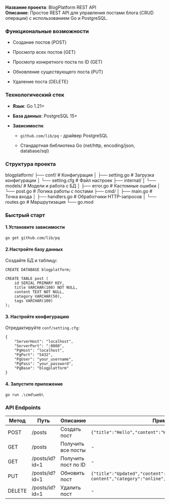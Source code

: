 

**Название проекта**: BlogPlatform REST API  
**Описание**: Простое REST API для управления постами блога (CRUD операции) с использованием Go и PostgreSQL.

### Функциональные возможности
- Создание постов (POST)
    
- Просмотр всех постов (GET)
    
- Просмотр конкретного поста по ID (GET)
    
- Обновление существующего поста (PUT)
    
- Удаление поста (DELETE)

### Технологический стек

- **Язык**: Go 1.21+
    
- **База данных**: PostgreSQL 15+
    
- **Зависимости**:
    
    - `github.com/lib/pq` - драйвер PostgreSQL
        
    - Стандартная библиотека Go (net/http, encoding/json, database/sql)

### Структура проекта
blogplatform/
├── conf/               # Конфигурация
│   ├── setting.go      # Загрузка конфигурации
│   └── setting.cfg     # Файл настроек
├── internal/
│   └── models/         # Модели и работа с БД
│       ├── error.go    # Кастомные ошибки
│       └── post.go     # Логика работы с постами
├── cmd/
│   ├── main.go         # Точка входа
│   ├── handlers.go     # Обработчики HTTP-запросов
│   └── routes.go       # Маршрутизация
└── go.mod              


### Быстрый старт

#### 1.Установите зависимости
```
go get github.com/lib/pq
```


#### 2.Настройте базу данных

Создайте БД и таблицу:

```
CREATE DATABASE blogplatform;

CREATE TABLE post (
    id SERIAL PRIMARY KEY,
    title VARCHAR(100) NOT NULL,
    content TEXT NOT NULL,
    category VARCHAR(50),
    tags VARCHAR(100)
);
```

#### 3. Настройте конфигурацию

Отредактируйте `conf/setting.cfg`:

```
{
    "ServerHost": "localhost",
    "ServerPort": ":8080",
    "PgHost": "localhost",
    "PgPort": "5432",
    "PgUser": "your_username",
    "PgPass": "your_password",
    "PgBase": "blogplatform"
}
```

#### 4. Запустите приложение

```
go run .\cmd\web\
```

### API Endpoints

| Метод  | Путь           | Описание            | Пример тела запроса                                                                   |
| ------ | -------------- | ------------------- | ------------------------------------------------------------------------------------- |
| POST   | /posts         | Создать пост        | `{"title":"Hello","content":"World","category":"general","tags":"new"}`               |
| GET    | /posts         | Получить все посты  | -                                                                                     |
| GET    | /posts/id?id=1 | Получить пост по ID | -                                                                                     |
| PUT    | /posts/id?id=1 | Обновить пост       | `{"title":"Updated","content":"New content","category":"online","tags":"table game"}` |
| DELETE | /posts/id?id=1 | Удалить пост        | -                                                                                     |